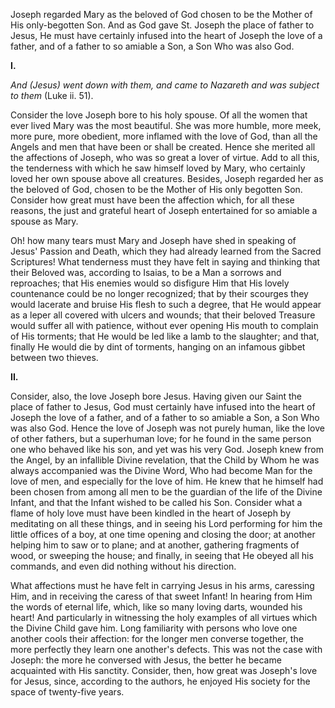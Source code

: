 
Joseph regarded Mary as the beloved of God chosen to be the Mother of His only-begotten Son. And as God gave St. Joseph the place of father to Jesus, He must have certainly infused into the heart of Joseph the love of a father, and of a father to so amiable a Son, a Son Who was also God.

**I\.**

*And (Jesus) went down with them, and came to Nazareth and was subject to them* (Luke ii. 51).

Consider the love Joseph bore to his holy spouse. Of all the women that ever lived Mary was the most beautiful. She was more humble, more meek, more pure, more obedient, more inflamed with the love of God, than all the Angels and men that have been or shall be created. Hence she merited all the affections of Joseph, who was so great a lover of virtue. Add to all this, the tenderness with which he saw himself loved by Mary, who certainly loved her own spouse above all creatures. Besides, Joseph regarded her as the beloved of God, chosen to be the Mother of His only begotten Son. Consider how great must have been the affection which, for all these reasons, the just and grateful heart of Joseph entertained for so amiable a spouse as Mary.

Oh! how many tears must Mary and Joseph have shed in speaking of Jesus\' Passion and Death, which they had already learned from the Sacred Scriptures! What tenderness must they have felt in saying and thinking that their Beloved was, according to Isaias, to be a Man a sorrows and reproaches; that His enemies would so disfigure Him that His lovely countenance could be no longer recognized; that by their scourges they would lacerate and bruise His flesh to such a degree, that He would appear as a leper all covered with ulcers and wounds; that their beloved Treasure would suffer all with patience, without ever opening His mouth to complain of His torments; that He would be led like a lamb to the slaughter; and that, finally He would die by dint of torments, hanging on an infamous gibbet between two thieves.

**II\.**

Consider, also, the love Joseph bore Jesus. Having given our Saint the place of father to Jesus, God must certainly have infused into the heart of Joseph the love of a father, and of a father to so amiable a Son, a Son Who was also God. Hence the love of Joseph was not purely human, like the love of other fathers, but a superhuman love; for he found in the same person one who behaved like his son, and yet was his very God. Joseph knew from the Angel, by an infallible Divine revelation, that the Child by Whom he was always accompanied was the Divine Word, Who had become Man for the love of men, and especially for the love of him. He knew that he himself had been chosen from among all men to be the guardian of the life of the Divine Infant, and that the Infant wished to be called his Son. Consider what a flame of holy love must have been kindled in the heart of Joseph by meditating on all these things, and in seeing his Lord performing for him the little offices of a boy, at one time opening and closing the door; at another helping him to saw or to plane; and at another, gathering fragments of wood, or sweeping the house; and finally, in seeing that He obeyed all his commands, and even did nothing without his direction.

What affections must he have felt in carrying Jesus in his arms, caressing Him, and in receiving the caress of that sweet Infant! In hearing from Him the words of eternal life, which, like so many loving darts, wounded his heart! And particularly in witnessing the holy examples of all virtues which the Divine Child gave him. Long familiarity with persons who love one another cools their affection: for the longer men converse together, the more perfectly they learn one another\'s defects. This was not the case with Joseph: the more he conversed with Jesus, the better he became acquainted with His sanctity. Consider, then, how great was Joseph\'s love for Jesus, since, according to the authors, he enjoyed His society for the space of twenty-five years.

